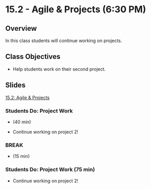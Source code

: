 # 15.2 - Agile & Projects (6:30 PM)

## Overview

In this class students will continue working on projects.

## Class Objectives

- Help students work on their second project.

## Slides

[15.2: Agile & Projects](https://docs.google.com/presentation/d/1T7rSHI5Jpg6aE0OR7HhiJy4VEKcO8lm2eSwTUj5Wml8/edit?usp=sharing)

### Students Do: Project Work

 - (40 min)

* Continue working on project 2!

### BREAK

 - (15 min)

### Students Do: Project Work (75 min)

- Continue working on project 2!
